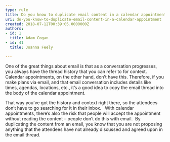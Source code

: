 ```yaml
---
type: rule
title: Do you know to duplicate email content in a calendar appointment?
uri: do-you-know-to-duplicate-email-content-in-a-calendar-appointment
created: 2018-07-12T00:39:05.0000000Z
authors:
- id: 1
  title: Adam Cogan
- id: 41
  title: Joanna Feely

---
```


 ​One of the great things about email is that as a conversation progresses, you always have the thread history that you can refer to for context. Calendar appointments, on the other hand, don’t have this. Therefore, if you make plans via email, and that email conversation includes details like times, agendas, locations, etc., it’s a good idea to copy the email thread into the body of the calendar appointment.

 
​That way you’ve got the history and context right there, so the attendees don’t have to go searching for it in their inbox.
 
With calendar appointments, there’s also the risk that people will accept the appointment without reading the content – people don’t do this with email.  By duplicating the content from an email, you know that you are not proposing anything that the attendees have not already discussed and agreed upon in the email thread. 
​

